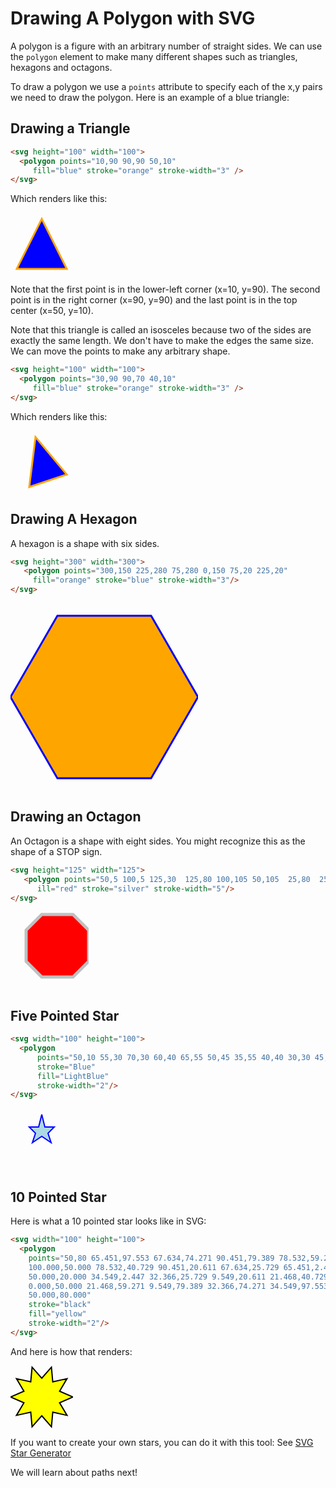 # Drawing A Polygon with SVG

A polygon is a figure with an arbitrary number of straight sides.  We can use the ```polygon``` element to make many different shapes such as triangles, hexagons and octagons.

To draw a polygon we use a ```points``` attribute to specify each of the x,y pairs we need to draw the polygon.  Here is an example of a blue triangle:

## Drawing a Triangle
```html
<svg height="100" width="100">
  <polygon points="10,90 90,90 50,10"
     fill="blue" stroke="orange" stroke-width="3" />
</svg>
```
Which renders like this:

<svg height="100" width="100">
  <polygon points="10,90 90,90 50,10"
     fill="blue" stroke="orange" stroke-width="3" />
</svg>

Note that the first point is in the lower-left corner (x=10, y=90).  The second point is in the right corner (x=90, y=90) and the last point is in the top center (x=50, y=10).

Note that this triangle is called an isosceles because two of the sides are exactly the same length.
We don't have to make the edges the same size.  We can move the points to make any arbitrary shape.

```html
<svg height="100" width="100">
  <polygon points="30,90 90,70 40,10"
     fill="blue" stroke="orange" stroke-width="3" />
</svg>
```
Which renders like this:

<svg height="100" width="100">
  <polygon points="30,90 90,70 40,10"
     fill="blue" stroke="orange" stroke-width="3" />
</svg>

## Drawing A Hexagon
A hexagon is a shape with six sides.

```html
<svg height="300" width="300">
   <polygon points="300,150 225,280 75,280 0,150 75,20 225,20"
     fill="orange" stroke="blue" stroke-width="3"/>
</svg>
```

<svg height="300" width="300">
   <polygon points="300,150 225,280 75,280 0,150 75,20 225,20"
     fill="orange" stroke="blue" stroke-width="3"/>
</svg>

## Drawing an Octagon
An Octagon is a shape with eight sides.  You might recognize this as the shape of a STOP sign.

```html
<svg height="125" width="125">
   <polygon points="50,5 100,5 125,30  125,80 100,105 50,105  25,80  25, 30"
      ill="red" stroke="silver" stroke-width="5"/>
</svg>
```

<svg height="125" width="125">
   <polygon points="50,5 100,5 125,30  125,80 100,105 50,105  25,80  25, 30"
      fill="red" stroke="silver" stroke-width="5"/>
</svg>

## Five Pointed Star

```html
<svg width="100" height="100">
  <polygon 
      points="50,10 55,30 70,30 60,40 65,55 50,45 35,55 40,40 30,30 45,30"
      stroke="Blue" 
      fill="LightBlue" 
      stroke-width="2"/>
</svg>
```

<svg width="100" height="100">
  <polygon 
      points="50,10 55,30 70,30 60,40 65,55 50,45 35,55 40,40 30,30 45,30"
      stroke="Blue" 
      fill="LightBlue" 
      stroke-width="2"/>
</svg>

## 10 Pointed Star
Here is what a 10 pointed star looks like in SVG:

```html
<svg width="100" height="100">
  <polygon 
    points="50,80 65.451,97.553 67.634,74.271 90.451,79.389 78.532,59.271
    100.000,50.000 78.532,40.729 90.451,20.611 67.634,25.729 65.451,2.447
    50.000,20.000 34.549,2.447 32.366,25.729 9.549,20.611 21.468,40.729
    0.000,50.000 21.468,59.271 9.549,79.389 32.366,74.271 34.549,97.553
    50.000,80.000"
    stroke="black" 
    fill="yellow" 
    stroke-width="2"/>
</svg>
```
And here is how that renders:

<svg width="100" height="100">
  <polygon 
    points="50,80 65.451,97.553 67.634,74.271 90.451,79.389 78.532,59.271
    100.000,50.000 78.532,40.729 90.451,20.611 67.634,25.729 65.451,2.447
    50.000,20.000 34.549,2.447 32.366,25.729 9.549,20.611 21.468,40.729
    0.000,50.000 21.468,59.271 9.549,79.389 32.366,74.271 34.549,97.553
    50.000,80.000"
    stroke="black" 
    fill="yellow" 
    stroke-width="2"/>
</svg>

If you want to create your own stars, you can do it with this tool:
See [SVG Star Generator](https://www.smiffysplace.com/stars.html)

We will learn about paths next!